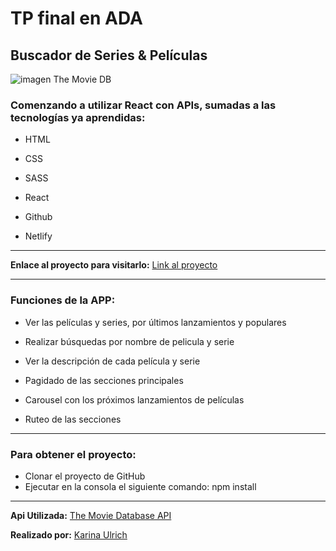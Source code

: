 # TP final en ADA

## Buscador de Series & Películas

<!-- ![imagen logo](pictures/logo.svg) -->

![imagen The Movie DB](pictures/imagen.jpg)

### Comenzando a utilizar React con APIs, sumadas a las tecnologías ya aprendidas:

- HTML

- CSS

- SASS

- React

- Github

- Netlify

---

**Enlace al proyecto para visitarlo:** [Link al proyecto](https://peliyseries.netlify.app)

---

### Funciones de la APP:

- Ver las películas y series, por últimos lanzamientos y populares

- Realizar búsquedas por nombre de pelicula y serie

- Ver la descripción de cada película y serie

- Pagidado de las secciones principales

- Carousel con los próximos lanzamientos de películas

- Ruteo de las secciones

---

### Para obtener el proyecto:

- Clonar el proyecto de GitHub
- Ejecutar en la consola el siguiente comando: npm install

---

**Api Utilizada:** [The Movie Database API](https://developers.themoviedb.org/4/)

**Realizado por:** [Karina Ulrich](https://github.com/KariUlrich)
